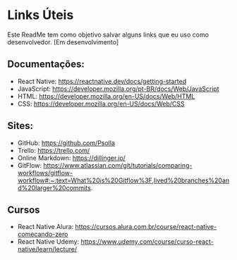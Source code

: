# Links Úteis

Este ReadMe tem como objetivo salvar alguns links que eu uso como desenvolvedor.
[Em desenvolvimento]

## Documentações:

- React Native: https://reactnative.dev/docs/getting-started 
- JavaScript: https://developer.mozilla.org/pt-BR/docs/Web/JavaScript
- HTML: https://developer.mozilla.org/en-US/docs/Web/HTML
- CSS: https://developer.mozilla.org/en-US/docs/Web/CSS


## Sites:

- GitHub: https://github.com/Psolla
- Trello: https://trello.com/
- Online Markdown: https://dillinger.io/
- GitFlow: https://www.atlassian.com/git/tutorials/comparing-workflows/gitflow-workflow#:~:text=What%20is%20Gitflow%3F,lived%20branches%20and%20larger%20commits.


## Cursos

- React Native Alura: https://cursos.alura.com.br/course/react-native-comecando-zero
- React Native Udemy: https://www.udemy.com/course/curso-react-native/learn/lecture/
